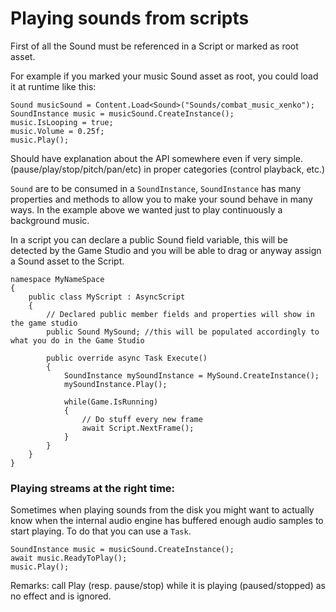 # Playing sounds from scripts

First of all the Sound must be referenced in a Script or marked as root asset.

For example if you marked your music Sound asset as root, you could load it at runtime like this:
```
Sound musicSound = Content.Load<Sound>("Sounds/combat_music_xenko");
SoundInstance music = musicSound.CreateInstance();
music.IsLooping = true;
music.Volume = 0.25f;
music.Play();
```

Should have explanation about the API somewhere even if very simple.
(pause/play/stop/pitch/pan/etc) in proper categories (control playback, etc.) 

`Sound` are to be consumed in a `SoundInstance`, `SoundInstance` has many properties and methods
to allow you to make your sound behave in many ways.
In the example above we wanted just to play continuously a background music.

In a script you can declare a public Sound field variable,
this will be detected by the Game Studio and you will be able to drag or anyway assign a Sound asset to the Script.

```
namespace MyNameSpace
{
    public class MyScript : AsyncScript
    {
        // Declared public member fields and properties will show in the game studio
        public Sound MySound; //this will be populated accordingly to what you do in the Game Studio

        public override async Task Execute()
        {
        	SoundInstance mySoundInstance = MySound.CreateInstance();
            mySoundInstance.Play();

            while(Game.IsRunning)
            {
                // Do stuff every new frame
                await Script.NextFrame();
            }
        }
    }
}
```

### Playing streams at the right time:
Sometimes when playing sounds from the disk you might want to actually know
when the internal audio engine has buffered enough audio samples to start playing.
To do that you can use a `Task`.
```
SoundInstance music = musicSound.CreateInstance();
await music.ReadyToPlay();
music.Play();
```

Remarks:
call Play (resp. pause/stop) while it is playing (paused/stopped) as no effect and is ignored.